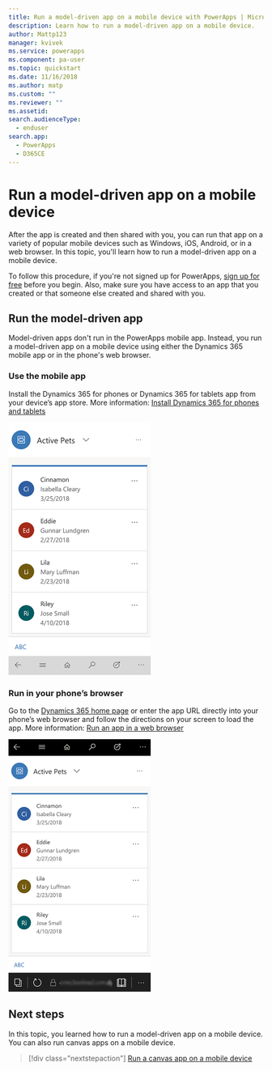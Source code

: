 ```yaml
---
title: Run a model-driven app on a mobile device with PowerApps | Microsoft Docs
description: Learn how to run a model-driven app on a mobile device.
author: Mattp123
manager: kvivek
ms.service: powerapps
ms.component: pa-user
ms.topic: quickstart
ms.date: 11/16/2018
ms.author: matp
ms.custom: ""
ms.reviewer: ""
ms.assetid: 
search.audienceType: 
  - enduser
search.app: 
  - PowerApps
  - D365CE
---
```


# Run a model-driven app on a mobile device

After the app is created and then shared with you, you can run that app on a variety of popular mobile devices such as Windows, iOS, Android, or in a web browser. In this topic, you'll learn how to run a model-driven app on a mobile device. 

To follow this procedure, if you're not signed up for PowerApps, [sign up for free](https://web.powerapps.com/signup?redirect=marketing&email=) before you begin. Also, make sure you have access to an app that you created or that someone else created and shared with you.

## Run the model-driven app

Model-driven apps don't run in the PowerApps mobile app. Instead, you run a model-driven app on a mobile device using either the Dynamics 365 mobile app or in the phone's web browser. 

### Use the mobile app
Install the Dynamics 365 for phones or Dynamics 365 for tablets app from your device’s app store. More information: [Install Dynamics 365 for phones and tablets](https://docs.microsoft.com/dynamics365/customer-engagement/mobile-app/install-dynamics-365-for-phones-and-tablets)

 ![Mobile app for phones](media/run-app-client-model-driven/mobile-app-for-phone.png)

### Run in your phone’s browser
Go to the [Dynamics 365 home page](https://home.dynamics.com) or enter the app URL directly into your phone’s web browser and follow the directions on your screen to load the app. More information: [Run an app in a web browser](run-app-browser.md)

![Run app in phone browser](media/run-app-client-model-driven/web-browser-on-phone.png)


## Next steps
In this topic, you learned how to run a model-driven app on a mobile device. You can also run canvas apps on a mobile device.

> [!div class="nextstepaction"]
> [Run a canvas app on a mobile device](run-app-client.md)
